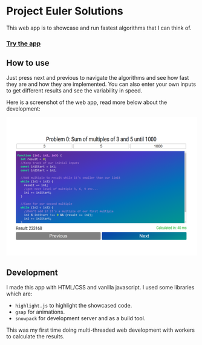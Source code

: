 # Project Euler Solutions
This web app is to showcase and run fastest algorithms that I can think of. 
### [Try the app](https://cometbroom.github.io/project_euler_solutions/#problems)

## How to use
Just press next and previous to navigate the algorithms and see how fast they are and how they are implemented. You can also enter your own inputs to get different results and see the variability in speed.

Here is a screenshot of the web app, read more below about the development:

![Screenshot of the web app](./assets/home%20screenshot.png)

## Development
I made this app with HTML/CSS and vanilla javascript. I used some libraries which are:
- `highlight.js` to highlight the showcased code.
- `gsap` for animations.
- `snowpack` for development server and as a build tool.

This was my first time doing multi-threaded web development with workers to calculate the results.

